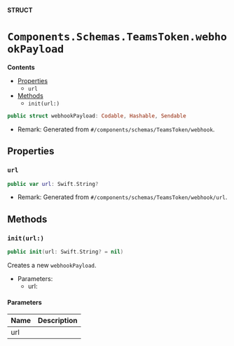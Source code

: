 **STRUCT**

# `Components.Schemas.TeamsToken.webhookPayload`

**Contents**

- [Properties](#properties)
  - `url`
- [Methods](#methods)
  - `init(url:)`

```swift
public struct webhookPayload: Codable, Hashable, Sendable
```

- Remark: Generated from `#/components/schemas/TeamsToken/webhook`.

## Properties
### `url`

```swift
public var url: Swift.String?
```

- Remark: Generated from `#/components/schemas/TeamsToken/webhook/url`.

## Methods
### `init(url:)`

```swift
public init(url: Swift.String? = nil)
```

Creates a new `webhookPayload`.

- Parameters:
  - url:

#### Parameters

| Name | Description |
| ---- | ----------- |
| url |  |